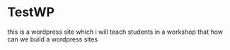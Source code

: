 # TestWP
this is a wordpress site which i will teach students in a workshop that how can we build a wordpress sites
